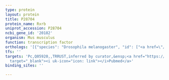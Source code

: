 ```yaml
---
type: protein
layout: protein
title: P28704
protein_name: Rxrb
uniprot_accession: P28704
ncbi_gene_id: '20182'
organism: Mus musculus
function: transcription factor
orthologs: '[{"species": "Drosophila melanogaster", "id": ["<a href=\"/protein/p20153\">P20153</a>"]}, {"species": "Homo sapiens", "id": ["<a href=\"/protein/p28702\">P28702</a>"]}, {"species": "Rattus norvegicus", "id": ["A0A0G2QBZ5"]}]'
tfs: ''
targets: 'Pc,Q05920,,TRRUST,inferred by curator,&ensp;<a href="https://www.ncbi.nlm.nih.gov/pubmed/?term=15917242%5Buid%5D+OR+29087512%5Buid%5D"
  target="_blank"><i uk-icon="icon: link"></i>Pubmed</a>'
binding_sites: ''

---
```

